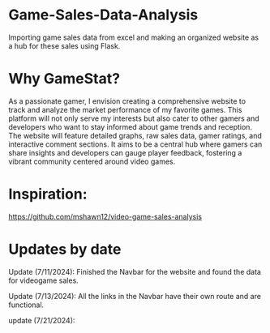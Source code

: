 # Game-Sales-Data-Analysis
Importing game sales data from excel and making an organized website as a hub for these sales using Flask.

# Why GameStat?
As a passionate gamer, I envision creating a comprehensive website to track and analyze the market performance of my favorite games. This platform will not only serve my interests but also cater to other gamers and developers who want to stay informed about game trends and reception. The website will feature detailed graphs, raw sales data, gamer ratings, and interactive comment sections. It aims to be a central hub where gamers can share insights and developers can gauge player feedback, fostering a vibrant community centered around video games.

# Inspiration:
https://github.com/mshawn12/video-game-sales-analysis

# Updates by date
Update (7/11/2024): Finished the Navbar for the website and found the data for videogame sales.

Update (7/13/2024): All the links in the Navbar have their own route and are functional.

update (7/21/2024): 
